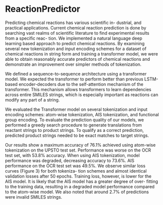 # ReactionPredictor

Predicting chemical reactions has various scientific in- dustrial, and practical applications. Current chemical reaction prediction is done by searching vast realms of scientific literature to find experimental results from a specific reac- tion. We implemented a natural language deep learning based approach to predict chemical reactions. By examining several new tokenization and input encoding schemes for a dataset of chemical reactions in string form and training a transformer model, we were able to obtain reasonably accurate predictors of chemical reactions and demonstrate an improvement over simpler methods of tokenization.

We defined a sequence-to-sequence architecture using a transformer model. We expected the transformer to perform better than previous LSTM-based encoder-decoders due to the self-attention mechanism of the transformer. This mechanism allows transformers to learn dependencies across entire SMILES strings, which is especially important as reactions can modify any part of a string. 

We evaluated the Transformer model on several tokenization and input encoding schemes: atom-wise tokenization, AIS tokenization, and functional group encoding. To evaluate the prediction quality of our models, we performed a greedy search procedure to generate translations from reactant strings to product strings. To qualify as a correct prediction, predicted product strings needed to be exact matches to target strings.

Our results show a maximum accuracy of 76.1% achieved using atom-wise tokenization on the UPSTO test set. Performance was worse on the OCR test set, with 53.8% accuracy. When using AIS tokenization, model performance was degraded, decreasing accuracy to 73.6%. AIS performance on the OCR test set was 49.5%. We observe similar loss curves (Figure 3) for both tokeniza- tion schemes and almost identical validation losses after 50 epochs. Training loss, however, is lower for the AIS model. It is likely that the AIS model has a greater degree of over- fitting to the training data, resulting in a degraded model performance compared to the atom-wise model. We also noted that around 2.7% of predictions were invalid SMILES strings.
